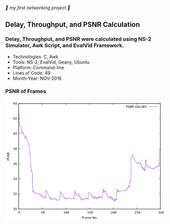 ###### :rocket: my first networking project :rocket:
## Delay, Throughput, and PSNR Calculation
### Delay, Throughput, and PSNR were calculated using NS-2 Simulator, Awk Script, and EvalVid Framework.

*  Technologies: C, Awk
*  Tools: NS-2, EvalVid, Geany, Ubuntu
*  Platform: Command-line
*  Lines of Code: 49
*  Month-Year: NOV-2016

### PSNR of Frames

![psnr](psnr.png)
